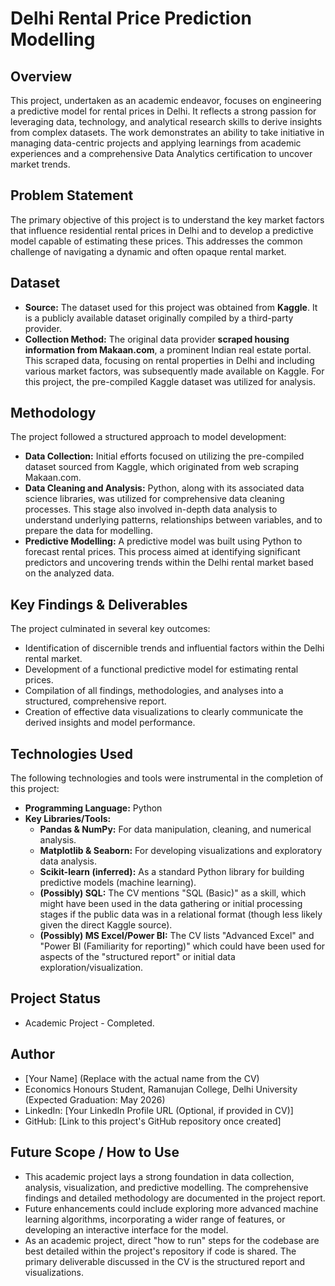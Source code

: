 
# Delhi Rental Price Prediction Modelling

## Overview

This project, undertaken as an academic endeavor, focuses on engineering a predictive model for rental prices in Delhi. It reflects a strong passion for leveraging data, technology, and analytical research skills to derive insights from complex datasets. The work demonstrates an ability to take initiative in managing data-centric projects and applying learnings from academic experiences and a comprehensive Data Analytics certification to uncover market trends.

## Problem Statement

The primary objective of this project is to understand the key market factors that influence residential rental prices in Delhi and to develop a predictive model capable of estimating these prices. This addresses the common challenge of navigating a dynamic and often opaque rental market.

## Dataset

*   **Source:** The dataset used for this project was obtained from **Kaggle**. It is a publicly available dataset originally compiled by a third-party provider.
*   **Collection Method:** The original data provider **scraped housing information from Makaan.com**, a prominent Indian real estate portal. This scraped data, focusing on rental properties in Delhi and including various market factors, was subsequently made available on Kaggle. For this project, the pre-compiled Kaggle dataset was utilized for analysis.

## Methodology

The project followed a structured approach to model development:

*   **Data Collection:** Initial efforts focused on utilizing the pre-compiled dataset sourced from Kaggle, which originated from web scraping Makaan.com.
*   **Data Cleaning and Analysis:** Python, along with its associated data science libraries, was utilized for comprehensive data cleaning processes. This stage also involved in-depth data analysis to understand underlying patterns, relationships between variables, and to prepare the data for modelling.
*   **Predictive Modelling:** A predictive model was built using Python to forecast rental prices. This process aimed at identifying significant predictors and uncovering trends within the Delhi rental market based on the analyzed data.

## Key Findings & Deliverables

The project culminated in several key outcomes:
*   Identification of discernible trends and influential factors within the Delhi rental market.
*   Development of a functional predictive model for estimating rental prices.
*   Compilation of all findings, methodologies, and analyses into a structured, comprehensive report.
*   Creation of effective data visualizations to clearly communicate the derived insights and model performance.

## Technologies Used

The following technologies and tools were instrumental in the completion of this project:

*   **Programming Language:** Python
*   **Key Libraries/Tools:**
    *   **Pandas & NumPy:** For data manipulation, cleaning, and numerical analysis.
    *   **Matplotlib & Seaborn:** For developing visualizations and exploratory data analysis.
    *   **Scikit-learn (inferred):** As a standard Python library for building predictive models (machine learning).
    *   **(Possibly) SQL:** The CV mentions "SQL (Basic)" as a skill, which might have been used in the data gathering or initial processing stages if the public data was in a relational format (though less likely given the direct Kaggle source).
    *   **(Possibly) MS Excel/Power BI:** The CV lists "Advanced Excel" and "Power BI (Familiarity for reporting)" which could have been used for aspects of the "structured report" or initial data exploration/visualization.

## Project Status

*   Academic Project - Completed.

## Author

*   [Your Name] (Replace with the actual name from the CV)
*   Economics Honours Student, Ramanujan College, Delhi University (Expected Graduation: May 2026)
*   LinkedIn: [Your LinkedIn Profile URL (Optional, if provided in CV)]
*   GitHub: [Link to this project's GitHub repository once created]

## Future Scope / How to Use

*   This academic project lays a strong foundation in data collection, analysis, visualization, and predictive modelling. The comprehensive findings and detailed methodology are documented in the project report.
*   Future enhancements could include exploring more advanced machine learning algorithms, incorporating a wider range of features, or developing an interactive interface for the model.
*   As an academic project, direct "how to run" steps for the codebase are best detailed within the project's repository if code is shared. The primary deliverable discussed in the CV is the structured report and visualizations.
